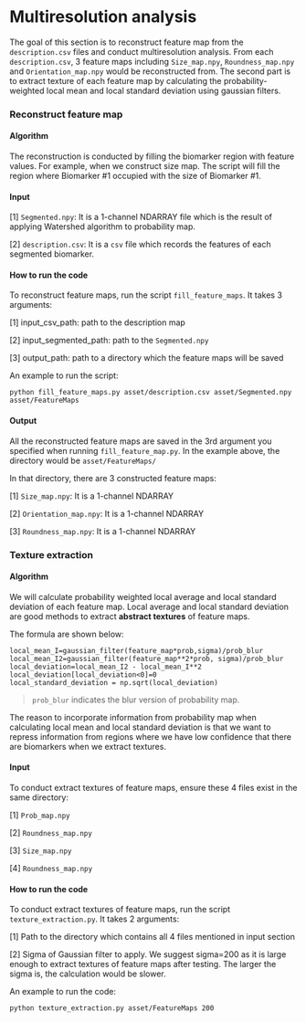# Multiresolution analysis

The goal of this section is to reconstruct feature map from the `description.csv` files and conduct multiresolution analysis. From each `description.csv`, 3 feature maps including `Size_map.npy`, `Roundness_map.npy` and `Orientation_map.npy` would be reconstructed from.  The second part is to extract texture of each feature map by calculating the probability-weighted local mean and local standard deviation using gaussian filters.

### Reconstruct feature map

#### Algorithm

The reconstruction is conducted by filling the biomarker region with feature values. For example, when we construct size map. The script will fill the region where Biomarker #1 occupied with the size of Biomarker #1.

#### Input

[1] `Segmented.npy`: It is  a 1-channel NDARRAY file which is the result of applying Watershed algorithm to probability map. 

[2] `description.csv`:  It is a `csv` file which records the features of each segmented biomarker.

#### How to run the code

To  reconstruct feature maps, run the script `fill_feature_maps`. It takes 3 arguments:

[1] input_csv_path: path to the description map

[2] input_segmented_path: path to the `Segmented.npy`

[3] output_path: path to a directory which the feature maps will be saved

An example to run the script:

```
python fill_feature_maps.py asset/description.csv asset/Segmented.npy asset/FeatureMaps 
```

#### Output

All the reconstructed feature maps are saved in the 3rd argument you specified when running `fill_feature_map.py`. In the example above, the directory would be `asset/FeatureMaps/`

In that directory, there are 3 constructed feature maps:

[1] `Size_map.npy`: It is a 1-channel NDARRAY

[2] `Orientation_map.npy`: It is a 1-channel NDARRAY

[3] `Roundness_map.npy`: It is a 1-channel NDARRAY

### Texture extraction

#### Algorithm

We will calculate probability weighted local average and local standard deviation of each feature map. Local average and local standard deviation are good methods to extract **abstract textures** of feature maps.

The formula are shown below:

```
local_mean_I=gaussian_filter(feature_map*prob,sigma)/prob_blur
local_mean_I2=gaussian_filter(feature_map**2*prob, sigma)/prob_blur
local_deviation=local_mean_I2 - local_mean_I**2
local_deviation[local_deviation<0]=0
local_standard_deviation = np.sqrt(local_deviation)
```

>  `prob_blur` indicates the blur version of probability map.

The reason to incorporate information from probability map when calculating local mean and local standard deviation is that we want to repress information from regions where we have low confidence that there are biomarkers when we extract textures.

#### Input

To conduct extract textures of feature maps, ensure these 4 files exist in the same directory:

[1] `Prob_map.npy`

[2] `Roundness_map.npy`

[3] `Size_map.npy`

[4] `Roundness_map.npy`

#### How to run the code

To conduct extract textures of feature maps, run the script `texture_extraction.py`. It takes  2 arguments:

[1] Path to the directory which contains all 4 files mentioned in input section

[2] Sigma of Gaussian filter to apply. We suggest sigma=200 as it is large enough to extract textures of feature maps after testing. The larger the sigma is, the calculation would be slower.

An example to run the code:

```
python texture_extraction.py asset/FeatureMaps 200
```






